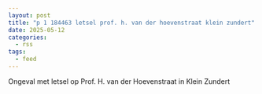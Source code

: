 ```yaml
---
layout: post
title: "p 1 184463 letsel prof. h. van der hoevenstraat klein zundert"
date: 2025-05-12
categories: 
  - rss
tags: 
  - feed
---
```


Ongeval met letsel op Prof. H. van der Hoevenstraat in Klein Zundert
